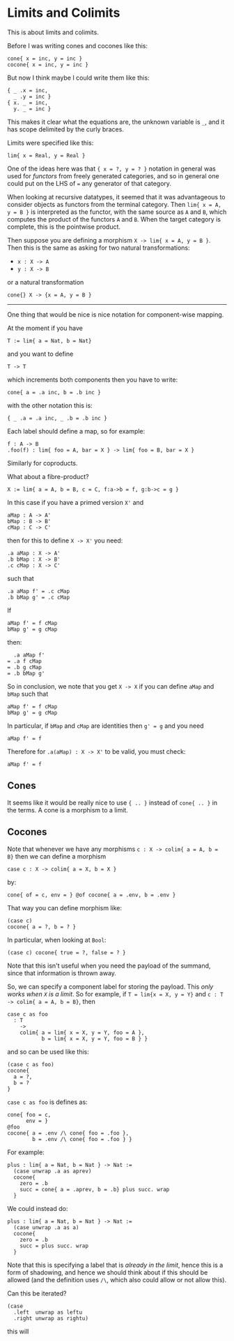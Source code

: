 # Limits and Colimits

This is about limits and colimits.

Before I was writing cones and cocones like this:
```futile
cone{ x = inc, y = inc }
cocone{ x = inc, y = inc }
```

But now I think maybe I could write them like this:
```
{ _ .x = inc,
  _ .y = inc }
{ x. _ = inc,
  y. _ = inc }
```
This makes it clear what the equations are, the unknown variable is `_`, and it has scope delimited by the curly braces.

Limits were specified like this:
```
lim{ x = Real, y = Real }
```
One of the ideas here was that `{ x = ?, y = ? }` notation in general was used for _functors_ from freely generated categories, and so in general one could put on the LHS of `=` any generator of that category.

When looking at recursive datatypes, it seemed that it was advantageous to consider objects as functors from the terminal category. Then `lim{ x = A, y = B }` is interpreted as the functor, with the same source as `A` and `B`, which computes the product of the functors `A` and `B`. When the target category is complete, this is the pointwise product.

Then suppose you are defining a morphism `X -> lim{ x = A, y = B }`. Then this is the same as asking for two natural transformations:
- `x : X -> A`
- `y : X -> B`

or a natural transformation
```futile
cone{} X -> {x = A, y = B }
```



---

One thing that would be nice is nice notation for component-wise mapping.

At the moment if you have
```
T := lim{ a = Nat, b = Nat}
```
and you want to define
```
T -> T
```
which increments both components then you have to write:
```
cone{ a = .a inc, b = .b inc }
```
with the other notation this is:
```
{ _ .a = .a inc, _ .b = .b inc }
```

Each label should define a map, so for example:
```
f : A -> B
.foo(f) : lim{ foo = A, bar = X } -> lim{ foo = B, bar = X }
```

Similarly for coproducts.

What about a fibre-product?
```
X := lim{ a = A, b = B, c = C, f:a->b = f, g:b->c = g }
```

In this case if you have a primed version `X'` and
```
aMap : A -> A'
bMap : B -> B'
cMap : C -> C'
```
then for this to define `X -> X'` you need:
```
.a aMap : X -> A'
.b bMap : X -> B'
.c cMap : X -> C'
```
such that
```
.a aMap f' = .c cMap
.b bMap g' = .c cMap
```
If
```
aMap f' = f cMap
bMap g' = g cMap
```
then:
```
  .a aMap f'
= .a f cMap
= .b g cMap
= .b bMap g'
```

So in conclusion, we note that you get `X -> X` if you can define `aMap` and `bMap` such that
```
aMap f' = f cMap
bMap g' = g cMap
```
In particular, if `bMap` and `cMap` are identities then `g' = g` and you need
```
aMap f' = f
```
Therefore for `.a(aMap) : X -> X'` to be valid, you must check:
```
aMap f' = f
```

## Cones

It seems like it would be really nice to use `{ .. }` instead of `cone{ .. }` in the terms. A cone is a morphism to a limit.

## Cocones

Note that whenever we have any morphisms `c : X -> colim{ a = A, b = B}` then we can define a morphism
```futile
case c : X -> colim{ a = X, b = X }
```
by:
```futile
cone{ of = c, env = } @of cocone{ a = .env, b = .env }
```

That way you can define morphism like:
```futile
(case c)
cocone{ a = ?, b = ? }
```

In particular, when looking at `Bool`:
```futile
(case c) cocone{ true = ?, false = ? }
```

Note that this isn't useful when you need the payload of the summand, since that information is thrown away.

So, we can specify a component label for storing the payload. This _only works when `X` is a limit_. So for example, if `T = lim{x = X, y = Y}` and `c : T -> colim{ a = A, b = B}`, then
``` futile
case c as foo
  : T
    ->
    colim{ a = lim{ x = X, y = Y, foo = A },
           b = lim{ x = X, y = Y, foo = B } }
```
and so can be used like this:
```futile
(case c as foo)
cocone{
  a = ?,
  b = ?
}
```
`case c as foo` is defines as:
```futile
cone{ foo = c,
      env = }
@foo
cocone{ a = .env /\ cone{ foo = .foo },
        b = .env /\ cone{ foo = .foo } }
```

For example:
```futile
plus : lim{ a = Nat, b = Nat } -> Nat :=
  (case unwrap .a as aprev)
  cocone{
    zero = .b
    succ = cone{ a = .aprev, b = .b} plus succ. wrap
  }
```
We could instead do:
```futile
plus : lim{ a = Nat, b = Nat } -> Nat :=
  (case unwrap .a as a)
  cocone{
    zero = .b
    succ = plus succ. wrap
  }
```
Note that this is specifying a label that is _already in the limit_, hence this is a form of shadowing, and hence we should think about if this should be allowed (and the definition uses `/\`, which also could allow or not allow this).

Can this be iterated?
```
(case
  .left  unwrap as leftu
  .right unwrap as rightu)
```
this will 
